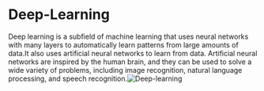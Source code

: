 # Deep-Learning
Deep learning is a subfield of machine learning that uses neural networks with many layers to automatically learn patterns from large amounts of data.It also uses artificial neural networks to learn from data. Artificial neural networks are inspired by the human brain, and they can be used to solve a wide variety of problems, including image recognition, natural language processing, and speech recognition.![Deep-learning](https://github.com/user-attachments/assets/d5912314-d46d-40ea-a18f-dc665f1e240c)
